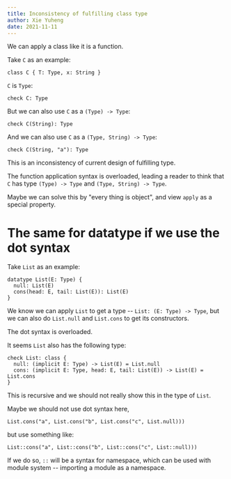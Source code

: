 ```yaml
---
title: Inconsistency of fulfilling class type
author: Xie Yuheng
date: 2021-11-11
---
```


We can apply a class like it is a function.

Take `C` as an example:

```cicada
class C { T: Type, x: String }
```

`C` is `Type`:

```cicada
check C: Type
```

But we can also use `C` as a `(Type) -> Type`:

```cicada
check C(String): Type
```

And we can also use `C` as a `(Type, String) -> Type`:

```cicada
check C(String, "a"): Type
```

This is an inconsistency of current design of fulfilling type.

The function application syntax is overloaded,
leading a reader to think that `C` has type
`(Type) -> Type` and `(Type, String) -> Type`.

Maybe we can solve this by "every thing is object",
and view `apply` as a special property.

# The same for datatype if we use the dot syntax

Take `List` as an example:

```cicada
datatype List(E: Type) {
  null: List(E)
  cons(head: E, tail: List(E)): List(E)
}
```

We know we can apply `List` to get a type -- `List: (E: Type) -> Type`,
but we can also do `List.null` and `List.cons` to get its constructors.

The dot syntax is overloaded.

It seems `List` also has the following type:

```cicada
check List: class {
  null: (implicit E: Type) -> List(E) = List.null
  cons: (implicit E: Type, head: E, tail: List(E)) -> List(E) = List.cons
}
```

This is recursive and we should not really show this in the type of `List`.

Maybe we should not use dot syntax here,

```cicada
List.cons("a", List.cons("b", List.cons("c", List.null)))
```

but use something like:

```cicada
List::cons("a", List::cons("b", List::cons("c", List::null)))
```

If we do so, `::` will be a syntax for namespace,
which can be used with module system
-- importing a module as a namespace.
